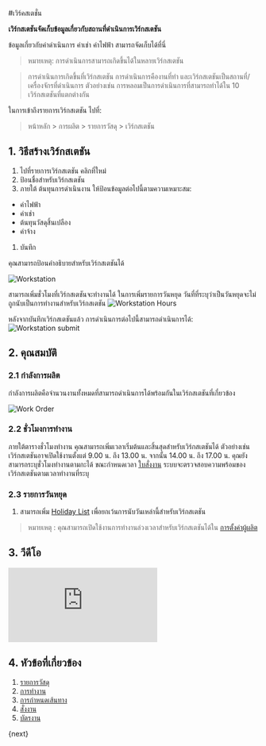 <!-- add-breadcrumbs -->
#เวิร์คสเตชั่น

**เวิร์กสเตชันจัดเก็บข้อมูลเกี่ยวกับสถานที่ดำเนินการเวิร์กสเตชัน**

ข้อมูลเกี่ยวกับค่าดำเนินการ ค่าเช่า ค่าไฟฟ้า สามารถจัดเก็บได้ที่นี่

> หมายเหตุ: การดำเนินการสามารถเกิดขึ้นได้ในหลายเวิร์กสเตชัน

> การดำเนินการเกิดขึ้นที่เวิร์กสเตชัน การดำเนินการคืองานที่ทำ และเวิร์กสเตชันเป็นสถานที่/เครื่องจักรที่ดำเนินการ ตัวอย่างเช่น การหลอมเป็นการดำเนินการที่สามารถทำได้ใน 10 เวิร์กสเตชันที่แตกต่างกัน

ในการเข้าถึงรายการเวิร์กสเตชัน ไปที่:

> หน้าหลัก > การผลิต > รายการวัสดุ > เวิร์กสเตชัน

## 1. วิธีสร้างเวิร์กสเตชัน
1. ไปที่รายการเวิร์กสเตชัน คลิกที่ใหม่
1. ป้อนชื่อสำหรับเวิร์กสเตชัน
1. ภายใต้ ต้นทุนการดำเนินงาน ให้ป้อนข้อมูลต่อไปนี้ตามความเหมาะสม:
 * ค่าไฟฟ้า
 * ค่าเช่า
 * ต้นทุนวัสดุสิ้นเปลือง
 * ค่าจ้าง
1. บันทึก

คุณสามารถป้อนคำอธิบายสำหรับเวิร์กสเตชันได้

![Workstation](/docs/assets/img/manufacturing/workstation.png)

สามารถเพิ่มชั่วโมงที่เวิร์กสเตชันจะทำงานได้ ในการเพิ่มรายการวันหยุด วันที่ที่ระบุว่าเป็นวันหยุดจะไม่ถูกนับเป็นการทำงานสำหรับเวิร์กสเตชัน
![Workstation Hours](/docs/assets/img/manufacturing/workstation-hours.png)

หลังจากบันทึกเวิร์กสเตชันแล้ว การดำเนินการต่อไปนี้สามารถดำเนินการได้:
![Workstation submit](/docs/assets/img/manufacturing/workstation-submit.png)

## 2. คุณสมบัติ
### 2.1 กำลังการผลิต
กำลังการผลิตคือจำนวนงานทั้งหมดที่สามารถดำเนินการได้พร้อมกันในเวิร์กสเตชันที่เกี่ยวข้อง

<img class="screenshot" alt="Work Order" src="{{docs_base_url}}/assets/img/manufacturing/work_station_capacity.png">

### 2.2 ชั่วโมงการทำงาน
ภายใต้ตารางชั่วโมงทำงาน คุณสามารถเพิ่มเวลาเริ่มต้นและสิ้นสุดสำหรับเวิร์กสเตชันได้ ตัวอย่างเช่น เวิร์กสเตชันอาจเปิดใช้งานตั้งแต่ 9.00 น. ถึง 13.00 น. จากนั้น 14.00 น. ถึง 17.00 น. คุณยังสามารถระบุชั่วโมงทำงานตามกะได้ ขณะกำหนดเวลา [ใบสั่งงาน](/docs/user/manual/th/manufacturing/work-order) ระบบจะตรวจสอบความพร้อมของเวิร์กสเตชันตามเวลาทำงานที่ระบุ

### 2.3 รายการวันหยุด
1. สามารถเพิ่ม [Holiday List](/docs/user/manual/th/human-resources/holiday-list) เพื่อยกเว้นการนับวันเหล่านี้สำหรับเวิร์กสเตชัน

> หมายเหตุ : คุณสามารถเปิดใช้งานการทำงานล่วงเวลาสำหรับเวิร์กสเตชันได้ใน [การตั้งค่าผู้ผลิต](/docs/user/manual/th/manufacturing/manufacturing-settings)

## 3. วีดีโอ
<div class="embed-container">
 <iframe src="https://www.youtube.com/embed/UVGfzwOOZC4?rel=0" frameborder="0" allow="autoplay; encrypted-media" allowfullscreen>
 </iframe>
</div>

## 4. หัวข้อที่เกี่ยวข้อง
1. [รายการวัสดุ](/docs/user/manual/th/manufacturing/bill-of-materials)
1. [การทำงาน](/docs/user/manual/th/manufacturing/operation)
1. [การกำหนดเส้นทาง](/docs/user/manual/th/manufacturing/routing)
1. [สั่งงาน](/docs/user/manual/th/manufacturing/work-order)
1. [บัตรงาน](/docs/user/manual/th/manufacturing/job-card)

{next}